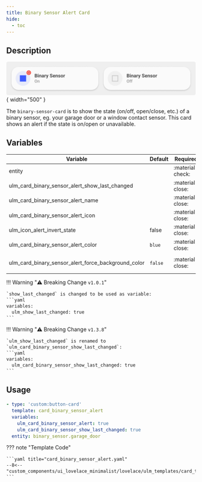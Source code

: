 ```yaml
---
title: Binary Sensor Alert Card
hide:
  - toc
---
```

<!-- markdownlint-disable MD046 -->

## Description

![example-image](../../assets/img/ulm_cards/card_binary_sensor_alert.png){ width="500" }

The `binary-sensor-card` is to show the state (on/off, open/close, etc.) of a binary sensor, eg. your garage door or a window contact sensor. This card shows an alert if the state is on/open or unavailable.

## Variables

| Variable | Default | Required         | Notes             |
|----------|---------|------------------|-------------------|
| entity     |         | :material-check: |                   |
| ulm_card_binary_sensor_alert_show_last_changed |   | :material-close: | `true` or `false` |
| ulm_card_binary_sensor_alert_name |   | :material-close: | Set custom Name |
| ulm_card_binary_sensor_alert_icon |   | :material-close: | Set custom Icon |
| ulm_icon_alert_invert_state | false | :material-close: | Invert the alert state logic so an alert is shown when the sensor is "off" |
| ulm_card_binary_sensor_alert_color            | `blue`         | :material-close: | Set Custom Color                   |             |
| ulm_card_binary_sensor_alert_force_background_color           | `false`         | :material-close: | Set `ulm_card_binary_sensor_alert_color` as background color in active state `                  |             |

!!! Warning "⚠️ Breaking Change `v1.0.1`"

    `show_last_changed` is changed to be used as variable:
    ```yaml
    variables:
      ulm_show_last_changed: true
    ```
!!! Warning "⚠️ Breaking Change `v1.3.8`"

    `ulm_show_last_changed` is renamed to `ulm_card_binary_sensor_show_last_changed`:
    ```yaml
    variables:
      ulm_card_binary_sensor_show_last_changed: true
    ```

## Usage

```yaml
- type: 'custom:button-card'
  template: card_binary_sensor_alert
  variables:
    ulm_card_binary_sensor_alert: true
    ulm_card_binary_sensor_show_last_changed: true
  entity: binary_sensor.garage_door
```

??? note "Template Code"

    ```yaml title="card_binary_sensor_alert.yaml"
    --8<-- "custom_components/ui_lovelace_minimalist/lovelace/ulm_templates/card_templates/cards/card_binary_sensor_alert.yaml"
    ```
